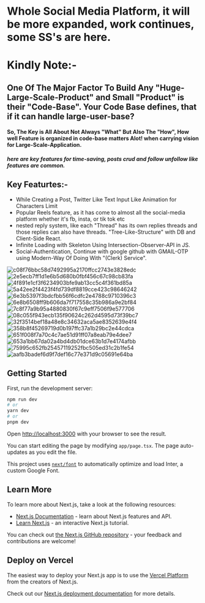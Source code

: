 # Whole Social Media Platform, it will be more expanded, work continues, some SS's are here.

# Kindly Note:-
## One Of The Major Factor To Build Any "Huge-Large-Scale-Product" and Small "Product" is their "Code-Base". Your Code Base defines, that if it can handle large-user-base?
#### So, The Key is All About Not Always "What" But Also The "How", How well Feature is organized in code-base matters Alot! when carrying vision for Large-Scale-Application.


##### here are key features for time-saving, posts crud and follow unfollow like features are common.
## Key Featurtes:-
* While Creating a Post, Twitter Like Text Input Like Animation for Characters Limit
* Popular Reels feature, as it has come to almost all the social-media platform whether it's fb, insta, or tik tok etc
* nested reply system, like each "Thread" has its own replies threads and those replies can also have threads.
  "Tree-Like-Structure" with DB and Client-Side React.
* Infinite Loading with Skeleton Using Intersection-Observer-API in JS.
* Social-Authentication, Continue with google github with GMAIL-OTP using Modern-Way Of Doing With "(Clerk) Service".
   
![c08f76bbc58d7492995a2170ffcc2743e3828edc](https://github.com/CodeWith-HAMZA/Threads/assets/115408642/e9602dc7-83db-4de3-ba2f-211fb94e1267)
![2e5ecb7ff1d1e6b5d680b0fbf456c67c98cb83fa](https://github.com/CodeWith-HAMZA/Threads/assets/115408642/61c2f298-62d1-4512-9322-c2acfc2de4a0)
![4f891e1cf3f6234903bfe9ab13cc5c4f361bd85a](https://github.com/CodeWith-HAMZA/Threads/assets/115408642/1b4e404f-ae65-48c3-98a9-665719bf86bd)
![5a42ee2f4423f4fd739df8819cce423c98646242](https://github.com/CodeWith-HAMZA/Threads/assets/115408642/6a2bb5a1-712d-4b88-8871-72a91641bcd5)
![6e3b5397f3bdcfbb56f6cdfc2e4788c9710396c3](https://github.com/CodeWith-HAMZA/Threads/assets/115408642/378f0983-3115-47fd-ac4a-c62021202a63)
![6e8b6508ff9b606da7f717558c35b986a9e2bf84](https://github.com/CodeWith-HAMZA/Threads/assets/115408642/9cece401-a14d-4d18-91e7-140951307c1a)
![7c8f77a9b95a4880830f67c9eff7506f9e577706](https://github.com/CodeWith-HAMZA/Threads/assets/115408642/82eb566a-12f6-4e50-9f19-e4946e53a2b5)
![08c055f943ecb135f90624c262d4595d73f39bc7](https://github.com/CodeWith-HAMZA/Threads/assets/115408642/dd6b28c1-c7cf-4cff-a066-a95c3ff21598)
![32f3514bef18a48e8c34632aca5ae8352639e4f4](https://github.com/CodeWith-HAMZA/Threads/assets/115408642/7de75069-324d-42f2-97e5-2756c17f3df5)
![358b8f45269719d0b197ffc37a1b29bc2e44cdca](https://github.com/CodeWith-HAMZA/Threads/assets/115408642/285b550c-0814-4d25-b143-ab2b34143c44)
![651f008f7a70c4c7ae51d91ff07a8eab79e4dee7](https://github.com/CodeWith-HAMZA/Threads/assets/115408642/15d850f2-cf39-4819-bfb4-7c8c9c35a2d3)
![653a1bb67da02a4bd4db01dce63b1d7e4174afbb](https://github.com/CodeWith-HAMZA/Threads/assets/115408642/52eca292-2829-4056-9194-e852bb934438)
![75995c652fb25457119252fbc505ed31c2b1fe54](https://github.com/CodeWith-HAMZA/Threads/assets/115408642/5482a4e6-6931-46c9-a587-dc0eb6e1ff86)
![aafb3badef6d9f7def16c77e371d9c05691e64ba](https://github.com/CodeWith-HAMZA/Threads/assets/115408642/c5d6a921-0f52-4e82-b42a-b5cb54adafa6)


## Getting Started

First, run the development server:

```bash
npm run dev
# or
yarn dev
# or
pnpm dev
```

Open [http://localhost:3000](http://localhost:3000) with your browser to see the result.

You can start editing the page by modifying `app/page.tsx`. The page auto-updates as you edit the file.

This project uses [`next/font`](https://nextjs.org/docs/basic-features/font-optimization) to automatically optimize and load Inter, a custom Google Font.

## Learn More

To learn more about Next.js, take a look at the following resources:

- [Next.js Documentation](https://nextjs.org/docs) - learn about Next.js features and API.
- [Learn Next.js](https://nextjs.org/learn) - an interactive Next.js tutorial.

You can check out [the Next.js GitHub repository](https://github.com/vercel/next.js/) - your feedback and contributions are welcome!

## Deploy on Vercel

The easiest way to deploy your Next.js app is to use the [Vercel Platform](https://vercel.com/new?utm_medium=default-template&filter=next.js&utm_source=create-next-app&utm_campaign=create-next-app-readme) from the creators of Next.js.

Check out our [Next.js deployment documentation](https://nextjs.org/docs/deployment) for more details.
